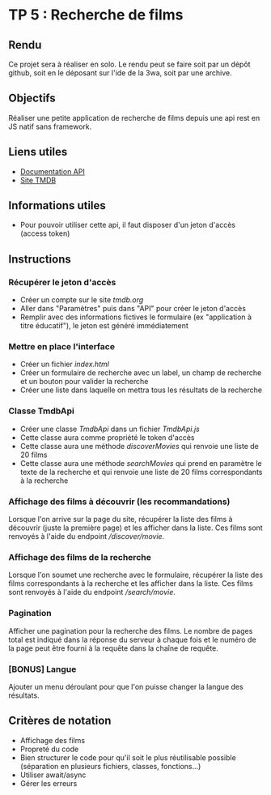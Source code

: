 # TP 5 : Recherche de films

## Rendu

Ce projet sera à réaliser en solo. Le rendu peut se faire soit par un dépôt github, soit en le déposant sur l'ide de la 3wa, soit par une archive.

## Objectifs

Réaliser une petite application de recherche de films depuis une api rest en JS natif sans framework.

## Liens utiles

* [Documentation API](https://developer.themoviedb.org/reference/intro/getting-started)
* [Site TMDB](https://www.themoviedb.org/)

## Informations utiles

* Pour pouvoir utiliser cette api, il faut disposer d'un jeton d'accès (access token)

## Instructions

### Récupérer le jeton d'accès

* Créer un compte sur le site *tmdb.org*
* Aller dans "Paramètres" puis dans "API" pour créer le jeton d'accès
* Remplir avec des informations fictives le formulaire (ex "application à titre éducatif"), le jeton est généré immédiatement

### Mettre en place l'interface

* Créer un fichier *index.html*
* Créer un formulaire de recherche avec un label, un champ de recherche et un bouton pour valider la recherche
* Créer une liste dans laquelle on mettra tous les résultats de la recherche

### Classe TmdbApi

* Créer une classe *TmdbApi* dans un fichier *TmdbApi.js*
* Cette classe aura comme propriété le token d'accès
* Cette classe aura une méthode *discoverMovies* qui renvoie une liste de 20 films
* Cette classe aura une méthode *searchMovies* qui prend en paramètre le texte de la recherche et qui renvoie une liste de 20 films correspondants à la recherche

### Affichage des films à découvrir (les recommandations)

Lorsque l'on arrive sur la page du site, récupérer la liste des films à découvrir (juste la première page) et les afficher dans la liste. Ces films sont renvoyés à l'aide du endpoint */discover/movie*.

### Affichage des films de la recherche

Lorsque l'on soumet une recherche avec le formulaire, récupérer la liste des films correspondants à la recherche et les afficher dans la liste. Ces films sont renvoyés à l'aide du endpoint */search/movie*.

### Pagination

Afficher une pagination pour la recherche des films. Le nombre de pages total est indiqué dans la réponse du serveur à chaque fois et le numéro de la page peut être fourni à la requête dans la chaîne de requête.

### [BONUS] Langue

Ajouter un menu déroulant pour que l'on puisse changer la langue des résultats.

## Critères de notation

* Affichage des films
* Propreté du code
* Bien structurer le code pour qu'il soit le plus réutilisable possible (séparation en plusieurs fichiers, classes, fonctions...)
* Utiliser await/async
* Gérer les erreurs